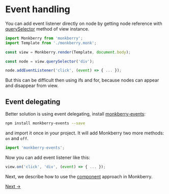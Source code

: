 # Event handling

You can add event listener directly on node by getting node reference with [querySelector]() method of view instance. 

```js
import Monkberry from 'monkberry';
import Template from './monkberry.monk';

const view = Monkberry.render(Template, document.body);

const node = view.querySelector('div');

node.addEventListener('click', (event) => { ... });
```

But this can be difficult then using ifs and for, because nodes can appear and disappear from view.

## Event delegating

Better solution is using event delegating, install [monkberry-events](https://github.com/monkberry/events):

```bash
npm install monkberry-events --save
```

and import it once in your project. It will add Monkberry two more methods: `on` and `off`.

```js
import 'monkberry-events';
```

Now you can add event listener like this:

```js
view.on('click', 'div', (event) => { ... });
```

Next, we describe how to use the [component](components.md) approach in Monkberry.

[Next →](components.md)
